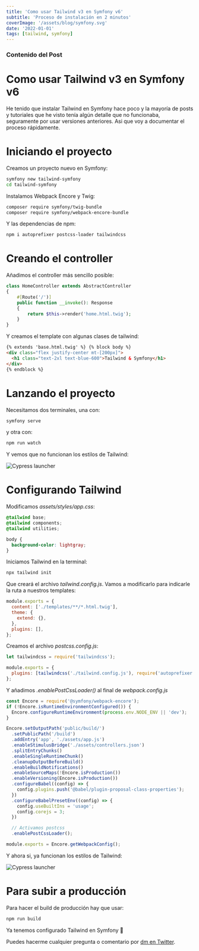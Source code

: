 ```yaml
---
title: 'Como usar Tailwind v3 en Symfony v6'
subtitle: 'Proceso de instalación en 2 minutos'
coverImage: '/assets/blog/symfony.svg'
date: '2022-01-01'
tags: [tailwind, symfony]
---
```


### Contenido del Post

# Como usar Tailwind v3 en Symfony v6

He tenido que instalar Tailwind en Symfony hace poco y la mayoría de posts y tutoriales que he visto tenía algún detalle que no funcionaba, seguramente por usar versiones anteriores. Asi que voy a documentar el proceso rápidamente.

# Iniciando el proyecto

Creamos un proyecto nuevo en Symfony:

```bash
symfony new tailwind-symfony
cd tailwind-symfony
```

Instalamos Webpack Encore y Twig:

```bash
composer require symfony/twig-bundle
composer require symfony/webpack-encore-bundle
```

Y las dependencias de npm:

```bash
npm i autoprefixer postcss-loader tailwindcss
```

# Creando el controller

Añadimos el controller más sencillo posible:

```php
class HomeController extends AbstractController
{
    #[Route('/')]
    public function __invoke(): Response
    {
        return $this->render('home.html.twig');
    }
}
```

Y creamos el template con algunas clases de tailwind:

```html
{% extends 'base.html.twig' %} {% block body %}
<div class="flex justify-center mt-[200px]">
  <h1 class="text-2xl text-blue-600">Tailwind & Symfony</h1>
</div>
{% endblock %}
```

# Lanzando el proyecto

Necesitamos dos terminales, una con:

```bash
symfony serve
```

y otra con:

```bash
npm run watch
```

Y vemos que no funcionan los estilos de Tailwind:

![Cypress launcher](/images/tailwind-1.png)

# Configurando Tailwind

Modificamos _assets/styles/app.css_:

```css
@tailwind base;
@tailwind components;
@tailwind utilities;

body {
  background-color: lightgray;
}
```

Iniciamos Tailwind en la terminal:

```bash
npx tailwind init
```

Que creará el archivo _tailwind.config.js_. Vamos a modificarlo para indicarle la ruta a nuestros templates:

```js
module.exports = {
  content: ['./templates/**/*.html.twig'],
  theme: {
    extend: {},
  },
  plugins: [],
};
```

Creamos el archivo _postcss.config.js_:

```js
let tailwindcss = require('tailwindcss');

module.exports = {
  plugins: [tailwindcss('./tailwind.config.js'), require('autoprefixer')],
};
```

Y añadimos _.enablePostCssLoader()_ al final de _webpack.config.js_

```js
const Encore = require('@symfony/webpack-encore');
if (!Encore.isRuntimeEnvironmentConfigured()) {
  Encore.configureRuntimeEnvironment(process.env.NODE_ENV || 'dev');
}

Encore.setOutputPath('public/build/')
  .setPublicPath('/build')
  .addEntry('app', './assets/app.js')
  .enableStimulusBridge('./assets/controllers.json')
  .splitEntryChunks()
  .enableSingleRuntimeChunk()
  .cleanupOutputBeforeBuild()
  .enableBuildNotifications()
  .enableSourceMaps(!Encore.isProduction())
  .enableVersioning(Encore.isProduction())
  .configureBabel((config) => {
    config.plugins.push('@babel/plugin-proposal-class-properties');
  })
  .configureBabelPresetEnv((config) => {
    config.useBuiltIns = 'usage';
    config.corejs = 3;
  })

  // Activamos postcss
  .enablePostCssLoader();

module.exports = Encore.getWebpackConfig();
```

Y ahora si, ya funcionan los estilos de Tailwind:

![Cypress launcher](/images/tailwind-2.png)

# Para subir a producción

Para hacer el build de producción hay que usar:

```bash
npm run build
```

Ya tenemos configurado Tailwind en Symfony 🥳

Puedes hacerme cualquier pregunta o comentario por [dm en Twitter](https://twitter.com/albertobeiz).

